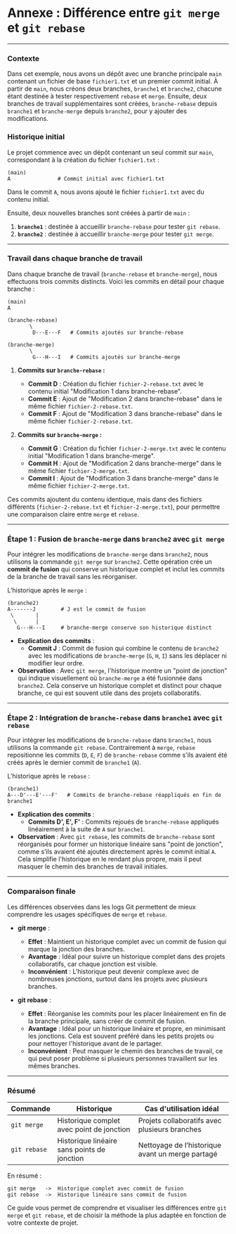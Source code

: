 
# **Annexe : Différence entre `git merge` et `git rebase`**

---

### Contexte

Dans cet exemple, nous avons un dépôt avec une branche principale `main` contenant un fichier de base `fichier1.txt` et un premier commit initial. À partir de `main`, nous créons deux branches, `branche1` et `branche2`, chacune étant destinée à tester respectivement `rebase` et `merge`. Ensuite, deux branches de travail supplémentaires sont créées, `branche-rebase` depuis `branche1` et `branche-merge` depuis `branche2`, pour y ajouter des modifications.

### Historique initial

Le projet commence avec un dépôt contenant un seul commit sur `main`, correspondant à la création du fichier `fichier1.txt` :

```plaintext
(main)
A               # Commit initial avec fichier1.txt
```

Dans le commit `A`, nous avons ajouté le fichier `fichier1.txt` avec du contenu initial.

Ensuite, deux nouvelles branches sont créées à partir de `main` :

1. **`branche1`** : destinée à accueillir `branche-rebase` pour tester `git rebase`.
2. **`branche2`** : destinée à accueillir `branche-merge` pour tester `git merge`.

---

### Travail dans chaque branche de travail

Dans chaque branche de travail (`branche-rebase` et `branche-merge`), nous effectuons trois commits distincts. Voici les commits en détail pour chaque branche :

```plaintext
(main)
A

(branche-rebase)
       \
        D---E---F   # Commits ajoutés sur branche-rebase

(branche-merge)
       \
        G---H---I   # Commits ajoutés sur branche-merge
```

1. **Commits sur `branche-rebase` :**
   - **Commit D** : Création du fichier `fichier-2-rebase.txt` avec le contenu initial "Modification 1 dans branche-rebase".
   - **Commit E** : Ajout de "Modification 2 dans branche-rebase" dans le même fichier `fichier-2-rebase.txt`.
   - **Commit F** : Ajout de "Modification 3 dans branche-rebase" dans le même fichier `fichier-2-rebase.txt`.

2. **Commits sur `branche-merge` :**
   - **Commit G** : Création du fichier `fichier-2-merge.txt` avec le contenu initial "Modification 1 dans branche-merge".
   - **Commit H** : Ajout de "Modification 2 dans branche-merge" dans le même fichier `fichier-2-merge.txt`.
   - **Commit I** : Ajout de "Modification 3 dans branche-merge" dans le même fichier `fichier-2-merge.txt`.

Ces commits ajoutent du contenu identique, mais dans des fichiers différents (`fichier-2-rebase.txt` et `fichier-2-merge.txt`), pour permettre une comparaison claire entre `merge` et `rebase`.

---

### Étape 1 : Fusion de `branche-merge` dans `branche2` avec `git merge`

Pour intégrer les modifications de `branche-merge` dans `branche2`, nous utilisons la commande `git merge` sur `branche2`. Cette opération crée un **commit de fusion** qui conserve un historique complet et inclut les commits de la branche de travail sans les réorganiser.

L’historique après le `merge` :

```plaintext
(branche2)
A-------J        # J est le commit de fusion
 \       |
  \      |
   G---H---I     # branche-merge conserve son historique distinct
```

- **Explication des commits** : 
   - **Commit J** : Commit de fusion qui combine le contenu de `branche2` avec les modifications de `branche-merge` (`G`, `H`, `I`) sans les déplacer ni modifier leur ordre.
- **Observation** : Avec `git merge`, l'historique montre un "point de jonction" qui indique visuellement où `branche-merge` a été fusionnée dans `branche2`. Cela conserve un historique complet et distinct pour chaque branche, ce qui est souvent utile dans des projets collaboratifs.

---

### Étape 2 : Intégration de `branche-rebase` dans `branche1` avec `git rebase`

Pour intégrer les modifications de `branche-rebase` dans `branche1`, nous utilisons la commande `git rebase`. Contrairement à `merge`, `rebase` repositionne les commits (`D`, `E`, `F`) de `branche-rebase` comme s'ils avaient été créés après le dernier commit de `branche1` (`A`).

L’historique après le `rebase` :

```plaintext
(branche1)
A---D'---E'---F'   # Commits de branche-rebase réappliqués en fin de branche1
```

- **Explication des commits** :
   - **Commits D', E', F'** : Commits rejoués de `branche-rebase` appliqués linéairement à la suite de `A` sur `branche1`.
- **Observation** : Avec `git rebase`, les commits de `branche-rebase` sont réorganisés pour former un historique linéaire sans "point de jonction", comme s’ils avaient été ajoutés directement après le commit initial `A`. Cela simplifie l'historique en le rendant plus propre, mais il peut masquer le chemin des branches de travail initiales.

---

### Comparaison finale

Les différences observées dans les logs Git permettent de mieux comprendre les usages spécifiques de `merge` et `rebase`.

- **git merge** :
  - **Effet** : Maintient un historique complet avec un commit de fusion qui marque la jonction des branches.
  - **Avantage** : Idéal pour suivre un historique complet dans des projets collaboratifs, car chaque jonction est visible.
  - **Inconvénient** : L’historique peut devenir complexe avec de nombreuses jonctions, surtout dans les projets avec plusieurs branches.

- **git rebase** :
  - **Effet** : Réorganise les commits pour les placer linéairement en fin de la branche principale, sans créer de commit de fusion.
  - **Avantage** : Idéal pour un historique linéaire et propre, en minimisant les jonctions. Cela est souvent préféré dans les petits projets ou pour nettoyer l'historique avant de le partager.
  - **Inconvénient** : Peut masquer le chemin des branches de travail, ce qui peut poser problème si plusieurs personnes travaillent sur les mêmes branches.

---

### Résumé

| Commande        | Historique                             | Cas d'utilisation idéal                   |
|-----------------|---------------------------------------|-------------------------------------------|
| `git merge`     | Historique complet avec point de jonction | Projets collaboratifs avec plusieurs branches |
| `git rebase`    | Historique linéaire sans points de jonction | Nettoyage de l’historique avant un merge partagé |

En résumé :

```plaintext
git merge   ->  Historique complet avec commit de fusion
git rebase  ->  Historique linéaire sans commit de fusion
```

Ce guide vous permet de comprendre et visualiser les différences entre `git merge` et `git rebase`, et de choisir la méthode la plus adaptée en fonction de votre contexte de projet.
